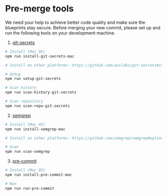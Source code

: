 # Pre-merge tools

We need your help to achieve better code quality and make sure the blueprints stay secure. Before merging your new commit, please set up and run the following tools on your development machine.

1. [git-secrets](https://github.com/awslabs/git-secrets)

```bash
# Install (Mac OS)
npm run install-git-secrets-mac

# Install on other platforms: https://github.com/awslabs/git-secrets#installing-git-secrets

# Setup
npm run setup-git-secrets

# Scan history
npm run scan-history-git-secrets

# Scan repository
npm run scan-repo-git-secrets
```

2. [semgrep](https://github.com/semgrep/semgrep)

```bash
# Install (Mac OS)
npm run install-semgrep-mac

# Install on other platforms: https://github.com/semgrep/semgrep#option-2-getting-started-from-the-cli

# Scan
npm run scan-semgrep
```

3. [pre-commit](https://pre-commit.com)

```bash
# Install (Mac OS)
npm run install-pre-commit-mac

# Run
npm run run-pre-commit
```
